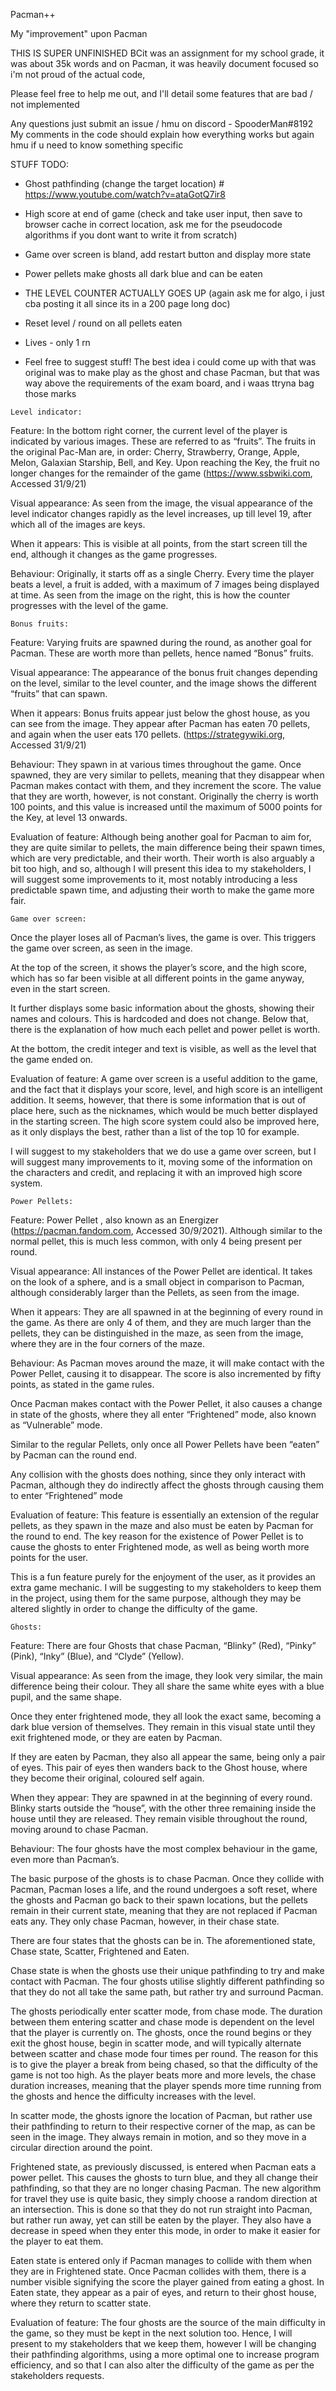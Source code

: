 Pacman++

My "improvement" upon Pacman

THIS IS SUPER UNFINISHED BCit was an assignment for my school grade, it was about 35k words and on Pacman, it was heavily document focused so i'm not proud of the actual code, 

Please feel free to help me out, and I'll detail some features that are bad / not implemented

Any questions just submit an issue / hmu on discord - SpooderMan#8192
My comments in the code should explain how everything works but again hmu if u need to know something specific

STUFF TODO:

- Ghost pathfinding (change the target location) # https://www.youtube.com/watch?v=ataGotQ7ir8

- High score at end of game (check and take user input, then save to browser cache in correct location, ask me for the pseudocode algorithms if you dont want to write it from scratch)

- Game over screen is bland, add restart button and display more state

- Power pellets make ghosts all dark blue and can be eaten

- THE LEVEL COUNTER ACTUALLY GOES UP (again ask me for algo, i just cba posting it all since its in a 200 page long doc)

- Reset level / round on all pellets eaten

- Lives - only 1 rn

- Feel free to suggest stuff! The best idea i could come up with that was original was to make play as the ghost and chase Pacman, but that was way above the requirements of the exam board, and i waas ttryna bag those marks



`Level indicator:`

Feature: 
In the bottom right corner, the current level of the player is indicated by various images. These are referred to as “fruits”. The fruits in the original Pac-Man are, in order: Cherry, Strawberry, Orange, Apple, Melon, Galaxian Starship, Bell, and Key. Upon reaching the Key, the fruit no longer changes for the remainder of the game (https://www.ssbwiki.com, Accessed 31/9/21)

Visual appearance: 
As seen from the image, the visual appearance of the level indicator changes rapidly as the level increases, up till level 19, after which all of the images are keys.

When it appears:
This is visible at all points, from the start screen till the end, although it changes as the game progresses.

Behaviour: 
Originally, it starts off as a single Cherry.
Every time the player beats a level, a fruit is added, with a maximum of 7 images being displayed at time. As seen from the image on the right, this is how the counter progresses with the level of the game.





`Bonus fruits:`

Feature: 
Varying fruits are spawned during the round, as another goal for Pacman. These are worth more than pellets, hence named “Bonus” fruits.

Visual appearance: 
The appearance of the bonus fruit changes depending on the level, similar to the level counter, and the image shows the different “fruits” that can spawn.

When it appears:
Bonus fruits appear just below the ghost house, as you can see from the image. They appear after Pacman has eaten 70 pellets, and again when the user eats 170 pellets. (https://strategywiki.org, Accessed 31/9/21) 

Behaviour: 
They spawn in at various times throughout the game. Once spawned, they are very similar to pellets, meaning that they disappear when Pacman makes contact with them, and they increment the score.
The value that they are worth, however, is not constant. Originally the cherry is worth 100 points, and this value is increased until the maximum of 5000 points for the Key, at level 13 onwards.

Evaluation of feature:
Although being another goal for Pacman to aim for, they are quite similar to pellets, the main difference being their spawn times, which are very predictable, and their worth. Their worth is also arguably a bit too high, and so, although I will present this idea to my stakeholders, I will suggest some improvements to it, most notably introducing a less predictable spawn time, and adjusting their worth to make the game more fair.




`Game over screen:`

Once the player loses all of Pacman’s lives, the game is over. This triggers the game over screen, as seen in the image. 

At the top of the screen, it shows the player’s score, and the high score, which has so far been visible at all different points in the game anyway, even in the start screen.

It further displays some basic information about the ghosts, showing their names and colours. This is hardcoded and does not change.
Below that, there is the explanation of how much each pellet and power pellet is worth. 

At the bottom, the credit integer and text is visible, as well as the level that the game ended on.


Evaluation of feature:
A game over screen is a useful addition to the game, and the fact that it displays your score, level, and high score is an intelligent addition. It seems, however, that there is some information that is out of place here, such as the nicknames, which would be much better displayed in the starting screen. The high score system could also be improved here, as it only displays the best, rather than a list of the top 10 for example.

I will suggest to my stakeholders that we do use a game over screen, but I will suggest many improvements to it, moving some of the information on the characters and credit, and replacing it with an improved high score system.





`Power Pellets:`

Feature: 
Power Pellet , also known as an Energizer (https://pacman.fandom.com, Accessed 30/9/2021). Although similar to the normal pellet, this is much less common, with only 4 being present per round.

Visual appearance: 
All instances of the Power Pellet are identical. It takes on the look of a sphere, and is a small object in comparison to Pacman, although considerably larger than the Pellets, as seen from the image.


When it appears:
They are all spawned in at the beginning of every round in the game. As there are only 4 of them, and they are much larger than the pellets, they can be distinguished in the maze, as seen from the image, where they are in the four corners of the maze.

Behaviour: 
As Pacman moves around the maze, it will make contact with the Power Pellet, causing it to disappear. The score is also incremented by fifty points, as stated in the game rules.

Once Pacman makes contact with the Power Pellet, it also causes a change in state of the ghosts, where they all enter “Frightened” mode, also known as “Vulnerable” mode.

Similar to the regular Pellets, only once all Power Pellets have been “eaten” by Pacman can the round end.

Any collision with the ghosts does nothing, since they only interact with Pacman, although they do indirectly affect the ghosts through causing them to enter “Frightened” mode


Evaluation of feature:
This feature is essentially an extension of the regular pellets, as they spawn in the maze and also must be eaten by Pacman for the round to end.
The key reason for the existence of Power Pellet is to cause the ghosts to enter Frightened mode, as well as being worth more points for the user.

This is a fun feature purely for the enjoyment of the user, as it provides an extra game mechanic. I will be suggesting to my stakeholders to keep them in the project, using them for the same purpose, although they may be altered slightly in order to change the difficulty of the game.





`Ghosts:`

Feature: 
There are four Ghosts that chase Pacman, “Blinky” (Red), “Pinky” (Pink), “Inky” (Blue), and “Clyde” (Yellow).

Visual appearance: 
As seen from the image, they look very similar, the main difference being their colour. They all share the same white eyes with a blue pupil, and the same shape.


Once they enter frightened mode, they all look the exact same, becoming a dark blue version of themselves. They remain in this visual state until they exit frightened mode, or they are eaten by Pacman.

If they are eaten by Pacman, they also all appear the same, being only a pair of eyes. This pair of eyes then wanders back to the Ghost house, where they become their original, coloured self again.


When they appear:
They are spawned in at the beginning of every round. Blinky starts outside the “house”, with the other three remaining inside the house until they are released. They remain visible throughout the round, moving around to chase Pacman.

Behaviour: 
The four ghosts have the most complex behaviour in the game, even more than Pacman’s.

The basic purpose of the ghosts is to chase Pacman. Once they collide with Pacman, Pacman loses a life, and the round undergoes a soft reset, where the ghosts and Pacman go back to their spawn locations, but the pellets remain in their current state, meaning that they are not replaced if Pacman eats any. They only chase Pacman, however, in their chase state.

There are four states that the ghosts can be in. The aforementioned state, Chase state, Scatter, Frightened and Eaten.

Chase state is when the ghosts use their unique pathfinding to try and make contact with Pacman. The four ghosts utilise slightly different pathfinding so that they do not all take the same path, but rather try and surround Pacman.

The ghosts periodically enter scatter mode, from chase mode. The duration between them entering scatter and chase mode is dependent on the level that the player is currently on. The ghosts, once the round begins or they exit the ghost house, begin in scatter mode, and will typically alternate between scatter and chase mode four times per round. The reason for this is to give the player a break from being chased, so that the difficulty of the game is not too high. As the player beats more and more levels, the chase duration increases, meaning that the player spends more time running from the ghosts and hence the difficulty increases with the level.

In scatter mode, the ghosts ignore the location of Pacman, but rather use their pathfinding to return to their respective corner of the map, as can be seen in the image. They always remain in motion, and so they move in a circular direction around the point.

Frightened state, as previously discussed, is entered when Pacman eats a power pellet. This causes the ghosts to turn blue, and they all change their pathfinding, so that they are no longer chasing Pacman. The new algorithm for travel they use is quite basic, they simply choose a random direction at an intersection. This is done so that they do not run straight into Pacman, but rather run away, yet can still be eaten by the player. They also have a decrease in speed when they enter this mode, in order to make it easier for the player to eat them.

Eaten state is entered only if Pacman manages to collide with them when they are in Frightened state. Once Pacman collides with them, there is a number visible signifying the score the player gained from eating a ghost. In Eaten state, they appear as a pair of eyes, and return to their ghost house, where they return to scatter state.


Evaluation of feature:
The four ghosts are the source of the main difficulty in the game, so they must be kept in the next solution too. Hence, I will present to my stakeholders that we keep them, however I will be changing their pathfinding algorithms, using a more optimal one to increase program efficiency, and so that I can also alter the difficulty of the game as per the stakeholders requests.
















